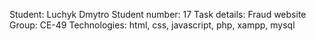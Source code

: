 Student: Luchyk Dmytro
 Student number: 17
Task details: Fraud website Group: CE-49
Technologies: html, css, javascript, php, xampp, mysql
